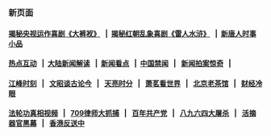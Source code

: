 ### 新页面
#### [揭秘央视运作喜剧《大裤衩》](http://157.245.225.82:10000/videos/res/big-shorts/) &nbsp;&nbsp;|&nbsp;&nbsp;[揭秘红朝乱象喜剧《雷人水浒》](http://157.245.225.82:10000/videos/res/OutlawsOfMarsh/) &nbsp;&nbsp;|&nbsp;&nbsp;[新唐人时事小品](http://157.245.225.82:10000/videos/res/comedy/)
#### [热点互动](http://157.245.225.82/ntdtv-rdhd/) &nbsp;&nbsp;|&nbsp;&nbsp;[大陆新闻解读](http://157.245.225.82/ntdtv-comedy/) &nbsp;&nbsp;|&nbsp;&nbsp;[新闻看点](http://157.245.225.82/news-insight/) &nbsp;&nbsp;|&nbsp;&nbsp;[中国禁闻](http://157.245.225.82/ntdtv-news/) &nbsp;&nbsp;|&nbsp;&nbsp; [新闻拍案惊奇](http://157.245.225.82/dayu/) &nbsp;&nbsp;|&nbsp;&nbsp; 
#### [江峰时刻](http://157.245.225.82/today-in-history/) &nbsp;&nbsp;|&nbsp;&nbsp; [文昭谈古论今](http://157.245.225.82/wenzhao/) &nbsp;&nbsp;|&nbsp;&nbsp; [天亮时分](http://157.245.225.82/tianliang/) &nbsp;&nbsp;|&nbsp;&nbsp; [萧茗看世界](http://157.245.225.82/simonegao/) &nbsp;&nbsp;|&nbsp;&nbsp; [北京老茶馆](http://157.245.225.82/teahouse/) &nbsp;&nbsp;|&nbsp;&nbsp; [财经冷眼](http://157.245.225.82/finance/)
#### [法轮功真相视频](http://157.245.225.82:10000/videos/truth.html) &nbsp;&nbsp;|&nbsp;&nbsp; [709律师大抓捕](http://157.245.225.82:10000/videos/709/) &nbsp;&nbsp;|&nbsp;&nbsp; [百年共产党](http://157.245.225.82:10000/videos/ccp.html) &nbsp;&nbsp;|&nbsp;&nbsp; [八九六四大屠杀](http://157.245.225.82:10000/videos/88/)  &nbsp;&nbsp;|&nbsp;&nbsp; [活摘器官黑幕](http://157.245.225.82:10000/videos/res/Organs/)  &nbsp;&nbsp;|&nbsp;&nbsp; [香港反送中](http://157.245.225.82:10000/videos/res/hk/) 
